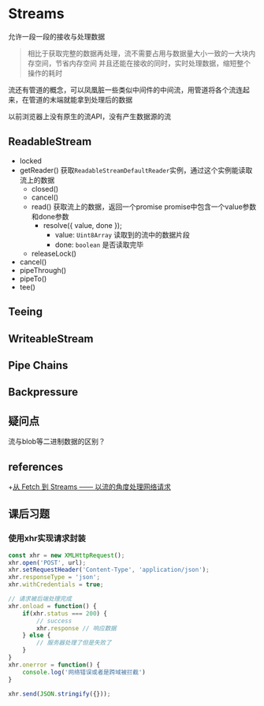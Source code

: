 # Streams

允许一段一段的接收与处理数据
> 相比于获取完整的数据再处理，流不需要占用与数据量大小一致的一大块内存空间，节省内存空间
> 并且还能在接收的同时，实时处理数据，缩短整个操作的耗时

流还有管道的概念，可以凤凰脏一些类似中间件的中间流，用管道将各个流连起来，在管道的末端就能拿到处理后的数据

以前浏览器上没有原生的流API，没有产生数据源的流

## ReadableStream
+ locked
+ getReader() 获取`ReadableStreamDefaultReader`实例，通过这个实例能读取流上的数据
  + closed()
  + cancel()
  + read() 获取流上的数据，返回一个promise promise中包含一个value参数和done参数
    + resolve({ value, done });
      + value: `Uint8Array` 读取到的流中的数据片段
      + done: `boolean` 是否读取完毕
  + releaseLock()
+ cancel()
+ pipeThrough()
+ pipeTo()
+ tee()
## Teeing
## WriteableStream
## Pipe Chains
## Backpressure


## 疑问点
流与blob等二进制数据的区别？

## references
+[从 Fetch 到 Streams —— 以流的角度处理网络请求](https://juejin.cn/post/6844904029244358670#heading-4)

## 课后习题
### 使用xhr实现请求封装
```js
const xhr = new XMLHttpRequest();
xhr.open('POST', url);
xhr.setRequestHeader('Content-Type', 'application/json');
xhr.responseType = 'json';
xhr.withCredentials = true;

// 请求被后端处理完成
xhr.onload = function() {
    if(xhr.status === 200) {
        // success
        xhr.response // 响应数据
    } else {
        // 服务器处理了但是失败了
    }
}
xhr.onerror = function() {
    console.log('网络错误或者是跨域被拦截')
}

xhr.send(JSON.stringify({}));
```
